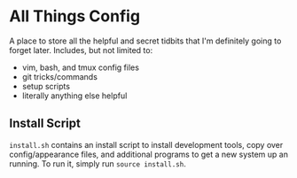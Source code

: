 # All Things Config

A place to store all the helpful and secret tidbits that I'm definitely going to forget later.
Includes, but not limited to:
- vim, bash, and tmux config files
- git tricks/commands
- setup scripts
- literally anything else helpful

## Install Script
`install.sh` contains an install script to install development tools, copy over config/appearance files, and additional programs to get a new system up an running.
To run it, simply run `source install.sh`.
